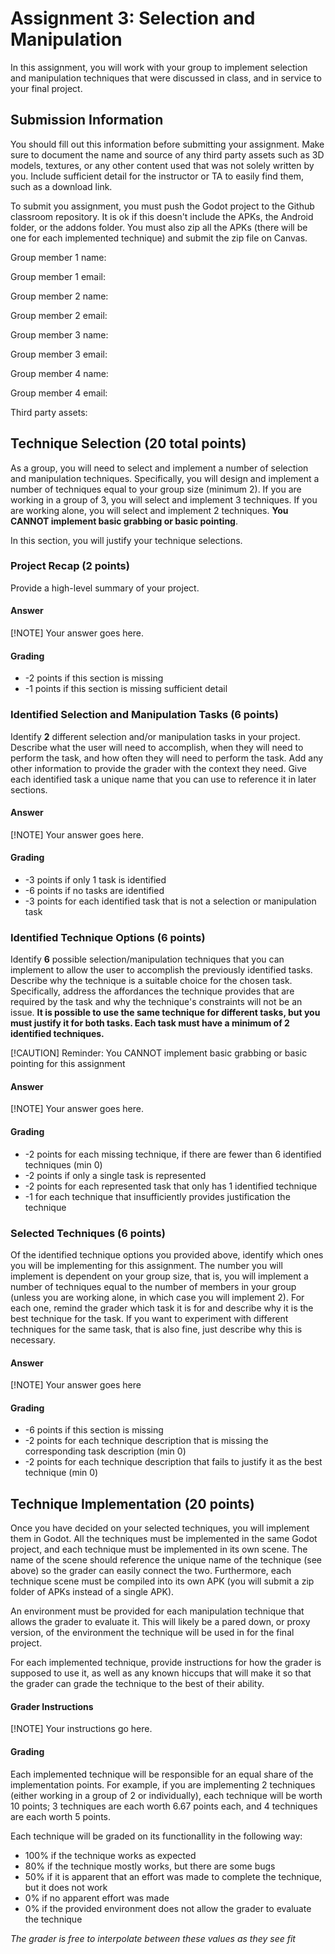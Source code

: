 # Assignment 3: Selection and Manipulation
In this assignment, you will work with your group to implement selection and manipulation techniques that were discussed in class, and in service to your final project.

## Submission Information
You should fill out this information before submitting your assignment. Make sure to document the name and source of any third party assets such as 3D models, textures, or any other content used that was not solely written by you. Include sufficient detail for the instructor or TA to easily find them, such as a download link.

To submit you assignment, you must push the Godot project to the Github classroom repository. It is ok if this doesn't include the APKs, the Android folder, or the addons folder. You must also zip all the APKs (there will be one for each implemented technique) and submit the zip file on Canvas.

Group member 1 name:

Group member 1 email:

Group member 2 name:

Group member 2 email:

Group member 3 name:

Group member 3 email:

Group member 4 name:

Group member 4 email:

Third party assets:

## Technique Selection (20 total points)
As a group, you will need to select and implement a number of selection and manipulation techniques. Specifically, you will design and implement a number of techniques equal to your group size (minimum 2). If you are working in a group of 3, you will select and implement 3 techniques. If you are working alone, you will select and implement 2 techniques. **You CANNOT implement basic grabbing or basic pointing**. 

In this section, you will justify your technique selections.

### Project Recap (2 points)
Provide a high-level summary of your project.

#### Answer

[!NOTE]
Your answer goes here.

#### Grading
- -2 points if this section is missing
- -1 points if this section is missing sufficient detail

### Identified Selection and Manipulation Tasks (6 points)
Identify **2** different selection and/or manipulation tasks in your project. Describe what the user will need to accomplish, when they will need to perform the task, and how often they will need to perform the task. Add any other information to provide the grader with the context they need. Give each identified task a unique name that you can use to reference it in later sections.

#### Answer

[!NOTE]
Your answer goes here.

#### Grading
- -3 points if only 1 task is identified
- -6 points if no tasks are identified
- -3 points for each identified task that is not a selection or manipulation task

### Identified Technique Options (6 points)
Identify **6** possible selection/manipulation techniques that you can implement to allow the user to accomplish the previously identified tasks. Describe why the technique is a suitable choice for the chosen task. Specifically, address the affordances the technique provides that are required by the task and why the technique's constraints will not be an issue. **It is possible to use the same technique for different tasks, but you must justify it for both tasks. Each task must have a minimum of 2 identified techniques.**

[!CAUTION]
Reminder: You CANNOT implement basic grabbing or basic pointing for this assignment

#### Answer

[!NOTE]
Your answer goes here.

#### Grading
- -2 points for each missing technique, if there are fewer than 6 identified techniques (min 0)
- -2 points if only a single task is represented
- -2 points for each represented task that only has 1 identified technique
- -1 for each technique that insufficiently provides justification the technique

### Selected Techniques (6 points)
Of the identified technique options you provided above, identify which ones you will be implementing for this assignment. The number you will implement is dependent on your group size, that is, you will implement a number of techniques equal to the number of members in your group (unless you are working alone, in which case you will implement 2). For each one, remind the grader which task it is for and describe why it is the best technique for the task. If you want to experiment with different techniques for the same task, that is also fine, just describe why this is necessary.

#### Answer

[!NOTE]
Your answer goes here

#### Grading
- -6 points if this section is missing
- -2 points for each technique description that is missing the corresponding task description (min 0)
- -2 points for each technique description that fails to justify it as the best technique (min 0)

## Technique Implementation (20 points)
Once you have decided on your selected techniques, you will implement them in Godot. All the techniques must be implemented in the same Godot project, and each technique must be implemented in its own scene. The name of the scene should reference the unique name of the technique (see above) so the grader can easily connect the two. Furthermore, each technique scene must be compiled into its own APK (you will submit a zip folder of APKs instead of a single APK).

An environment must be provided for each manipulation technique that allows the grader to evaluate it. This will likely be a pared down, or proxy version, of the environment the technique will be used in for the final project.

For each implemented technique, provide instructions for how the grader is supposed to use it, as well as any known hiccups that will make it so that the grader can grade the technique to the best of their ability.

#### Grader Instructions

[!NOTE]
Your instructions go here.


#### Grading
Each implemented technique will be responsible for an equal share of the implementation points. For example, if you are implementing 2 techniques (either working in a group of 2 or individually), each technique will be worth 10 points; 3 techniques are each worth 6.67 points each, and 4 techniques are each worth 5 points.

Each technique will be graded on its functionallity in the following way:

- 100% if the technique works as expected
- 80% if the technique mostly works, but there are some bugs
- 50% if it is apparent that an effort was made to complete the technique, but it does not work
- 0% if no apparent effort was made
- 0% if the provided environment does not allow the grader to evaluate the technique

*The grader is free to interpolate between these values as they see fit*

